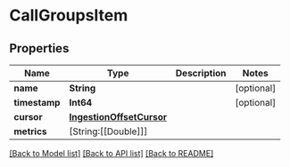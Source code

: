 # CallGroupsItem

## Properties
Name | Type | Description | Notes
------------ | ------------- | ------------- | -------------
**name** | **String** |  | [optional] 
**timestamp** | **Int64** |  | [optional] 
**cursor** | [**IngestionOffsetCursor**](IngestionOffsetCursor.md) |  | 
**metrics** | [String:[[Double]]] |  | 

[[Back to Model list]](../README.md#documentation-for-models) [[Back to API list]](../README.md#documentation-for-api-endpoints) [[Back to README]](../README.md)


